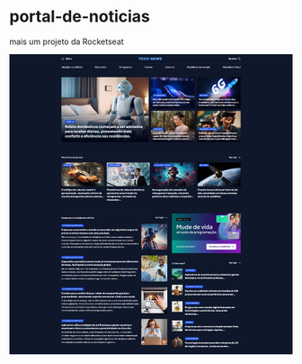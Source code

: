 # portal-de-noticias
 mais um projeto da Rocketseat
 
<img src="assets/images/projeto-completo.png" alt="Projeto">
